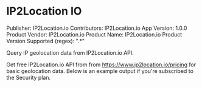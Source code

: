 # IP2Location IO

Publisher: IP2Location.io
Contributors: IP2Location.io
App Version: 1.0.0
Product Vendor: IP2Location.io
Product Name: IP2Location.io
Product Version Supported (regex): ".*"

Query IP geolocation data from IP2Location.io API.

Get free IP2Location.io API from from https://www.ip2location.io/pricing for basic geolocation data.
Below is an example output if you're subscribed to the Security plan.
